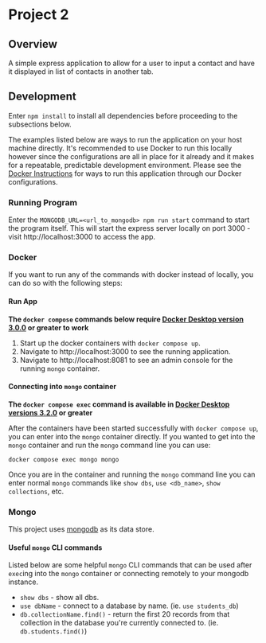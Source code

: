 # Project 2

## Overview

A simple express application to allow for a user to input a contact and have it displayed in list of contacts in another tab.

## Development

Enter `npm install` to install all dependencies before proceeding to the subsections below.

The examples listed below are ways to run the application on your host machine directly.  It's recommended to use Docker to run this locally however since the configurations are all in place for it already and it makes for a repeatable, predictable development environment.  Please see the [Docker Instructions](#docker) for ways to run this application through our Docker configurations.

### Running Program

Enter the `MONGODB_URL=<url_to_mongodb> npm run start` command to start the program itself.  This will start the express server locally on port 3000 - visit http://localhost:3000 to access the app.

### Docker

If you want to run any of the commands with docker instead of locally, you can do so with the following steps:

#### Run App

**The `docker compose` commands below require [Docker Desktop version 3.0.0](https://docs.docker.com/docker-for-mac/release-notes/#docker-desktop-300) or greater to work**

1. Start up the docker containers with `docker compose up`.
2. Navigate to http://localhost:3000 to see the running application.
3. Navigate to http://localhost:8081 to see an admin console for the running `mongo` container.

#### Connecting into `mongo` container

**The `docker compose exec` command is available in [Docker Desktop versions 3.2.0](https://docs.docker.com/docker-for-mac/release-notes/#docker-desktop-320) or greater**

After the containers have been started successfully with `docker compose up`, you can enter into the `mongo` container directly.  If you wanted to get into the `mongo` container and run the `mongo` command line you can use:

`docker compose exec mongo mongo`

Once you are in the container and running the `mongo` command line you can enter normal `mongo` commands like `show dbs`, `use <db_name>`, `show collections`, etc.

### Mongo

This project uses [mongodb](https://www.mongodb.com/2) as its data store.

#### Useful `mongo` CLI commands

Listed below are some helpful `mongo` CLI commands that can be used after `exec`ing into the `mongo` container or connecting remotely to your mongodb instance.

- `show dbs` - show all dbs.
- `use dbName` - connect to a database by name. (ie. `use students_db`)
- `db.collectionName.find()` - return the first 20 records from that collection in the database you're currently connected to. (ie. `db.students.find()`)
